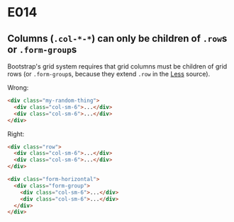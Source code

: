 # E014
## Columns (`.col-*-*`) can only be children of `.row`s or `.form-group`s

Bootstrap's grid system requires that grid columns must be children of grid rows (or `.form-group`s, because they extend `.row` in the [Less](lesscss.org) source).

Wrong:
```html
<div class="my-random-thing">
  <div class="col-sm-6">...</div>
  <div class="col-sm-6">...</div>
</div>
```

Right:
```html
<div class="row">
  <div class="col-sm-6">...</div>
  <div class="col-sm-6">...</div>
</div>

<div class="form-horizontal">
  <div class="form-group">
    <div class="col-sm-6">...</div>
    <div class="col-sm-6">...</div>
  </div>
</div>
```